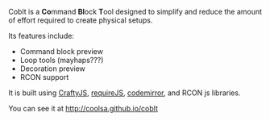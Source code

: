 Coblt is a **Co**mmand **Bl**ock **T**ool designed to simplify and reduce the amount of effort required to create physical setups.

Its features include:

- Command block preview
- Loop tools (mayhaps???)
- Decoration preview
- RCON support

It is built using [CraftyJS](http://craftyjs.com/), [requireJS](https://requirejs.org/), [codemirror](https://codemirror.net/), and RCON js libraries.

You can see it at http://coolsa.github.io/coblt
